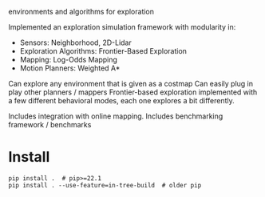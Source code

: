 environments and algorithms for exploration

Implemented an exploration simulation framework with modularity in:
 - Sensors: Neighborhood, 2D-Lidar
 - Exploration Algorithms: Frontier-Based Exploration
 - Mapping: Log-Odds Mapping
 - Motion Planners: Weighted A*

Can explore any environment that is given as a costmap
Can easily plug in play other planners / mappers
Frontier-based exploration implemented with a few different behavioral modes, each one explores a bit differently.

Includes integration with online mapping.
Includes benchmarking framework / benchmarks

# Install

```shell
pip install .  # pip>=22.1
pip install . --use-feature=in-tree-build  # older pip
```
